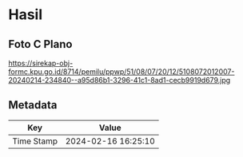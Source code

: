 # Hasil

## Foto C Plano

https://sirekap-obj-formc.kpu.go.id/8714/pemilu/ppwp/51/08/07/20/12/5108072012007-20240214-234840--a95d86b1-3296-41c1-8ad1-cecb9919d679.jpg


## Metadata

| Key        | Value               |
| ---------- | ------------------- |
| Time Stamp | 2024-02-16 16:25:10 |



